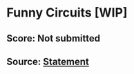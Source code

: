 # Funny Circuits [WIP]

## Score: **Not submitted**

## Source: [Statement](https://training.olinfo.it/#/task/ois_funnygraph/statement)
